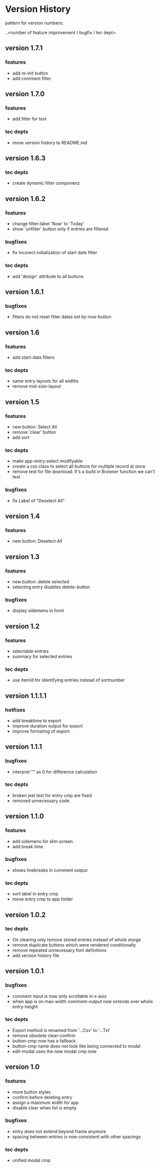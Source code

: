 # Version History

pattern for version numbers:

<number of main version>.<number of feature release>.<number of feature improvement / bugfix / tec dept>

## version 1.7.1

### features

- add re-init button
- add comment filter

## version 1.7.0

### features

- add filter for text

### tec depts

- move version history to README.md

## version 1.6.3

### tec depts

- create dynamic filter componenz

## version 1.6.2

### features

- change filter-label 'Now' to 'Today'
- show 'unfilter' button only if entries are filtered

### bugfixes

- fix incorect initialization of start date filter

### tec depts

- add 'design' attribute to all buttons

## version 1.6.1

### bugfixes

- filters do not reset filter dates set by now-button

## version 1.6

### features

- add start-date filters

### tec depts

- same entry layouts for all widths
- remove mid-size-layout

## version 1.5

### features

- new button: Select All
- remove 'clear' button
- add sort

### tec depts

- make app-entry:select modifyable
- create a css class to select all buttons for multiple record at once
- remove test for file download. It's a build in Browser function we can't test

### bugfixes

- fix Label of "Deselect All"

## version 1.4

### features

- new button: Deselect All

## version 1.3

### features

- new button: delete selected
- selecting entry disables delete-button

### bugfixes

- display sidemenu in front

## version 1.2

### features

- selectable entries
- summary for selected entries

### tec depts

- use itemId for identifying entries instead of sortnumber

## version 1.1.1.1

### hotfixes

- add breaktime to export
- improve duration output for export
- improve formating of export

## version 1.1.1

### bugfixes

- interpret "" as 0 for difference calculation

### tec depts

- broken jest test for entry cmp are fixed
- removed unnecessary code

## version 1.1.0

### features

- add sidemenu for slim screen
- add break time

### bugfixes

- shows linebreaks in comment output

### tec depts

- sort label in entry cmp
- move entry cmp to app folder

## version 1.0.2

### tec depts

- On clearing only remove stored entries instead of whole storge
- remove duplicate buttons which were rendered conditionally
- remove repeated unnecessary font definitions
- add version history file

## version 1.0.1

### bugfixes

- comment input is now only scrollable in x-axis
- when app is on max-width comment-output now extends over whole entry-height

### tec depts

- Export method is renamed from '...Csv' to '...Txt'
- remove obsolete clear-confirm
- button-cmp now has a fallback
- button-cmp name does not look like being connected to modal
- edit-modal uses the new modal cmp now

## version 1.0

### features

- more button styles
- confirm before deleting entry
- assign a maximum width for app
- disable clear when list is empty

### bugfixes

- entry does not extend beyond frame anymore
- spacing between entries is now consistent with other spacings

### tec depts

- unified modal cmp
